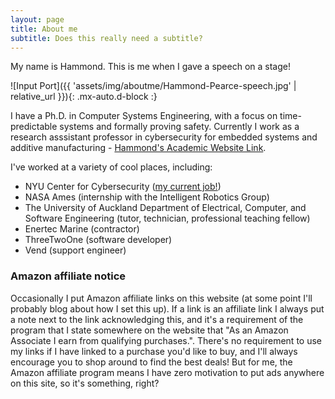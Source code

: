 ```yaml
---
layout: page
title: About me
subtitle: Does this really need a subtitle?
---
```


My name is Hammond. This is me when I gave a speech on a stage!

![Input Port]({{ 'assets/img/aboutme/Hammond-Pearce-speech.jpg' | relative_url }}){: .mx-auto.d-block :}

I have a Ph.D. in Computer Systems Engineering, with a focus on time-predictable systems and formally proving safety. Currently I work as a research asssistant professor in cybersecurity for embedded systems and additive manufacturing - [Hammond's Academic Website Link](https://www.cyberhammond.com/).

I've worked at a variety of cool places, including:
* NYU Center for Cybersecurity ([my current job!](https://cyber.nyu.edu/profile/hammond-pearce/))
* NASA Ames (internship with the Intelligent Robotics Group)
* The University of Auckland Department of Electrical, Computer, and Software Engineering (tutor, technician, professional teaching fellow)
* Enertec Marine (contractor)
* ThreeTwoOne (software developer)
* Vend (support engineer)

### Amazon affiliate notice

Occasionally I put Amazon affiliate links on this website (at some point I'll probably blog about how I set this up). 
If a link is an affiliate link I always put a note next to the link acknowledging this, and it's a requirement of the program that I state somewhere on the website that "As an Amazon Associate I earn from qualifying purchases.". 
There's no requirement to use my links if I have linked to a purchase you'd like to buy, and I'll always encourage you to shop around to find the best deals!
But for me, the Amazon affiliate program means I have zero motivation to put ads anywhere on this site, so it's something, right?
